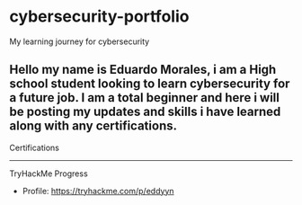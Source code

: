 # cybersecurity-portfolio
My learning journey for cybersecurity

Hello my name is Eduardo Morales, i am a High school student looking to learn cybersecurity for a future job. I am a total beginner and here i will be posting my updates and skills i have learned along with any certifications. 
---
Certifications 


--- 
TryHackMe Progress
- Profile: https://tryhackme.com/p/eddyyn
